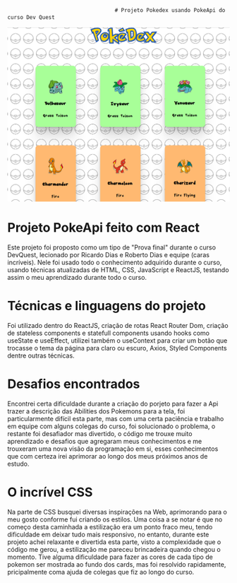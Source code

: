                                       # Projeto Pokedex usando PokeApi do curso Dev Quest

<img src="./src/assets/images/PokedexReadme.png">                                       





# Projeto PokeApi feito com React

  Este projeto foi proposto como um tipo de "Prova final" durante o curso DevQuest, lecionado por Ricardo Dias e Roberto Dias e equipe (caras incríveis). Nele foi usado todo o conhecimento
adquirido durante o curso, usando técnicas atualizadas de HTML, CSS, JavaScript e ReactJS, testando assim o meu aprendizado durante todo o curso.

# Técnicas e linguagens do projeto

   Foi utilizado dentro do ReactJS, criação de rotas React Router Dom, criação de stateless components e statefull components usando hooks como useState e useEffect, utilizei também o useContext para criar um botão que trocasse o tema da página para claro ou escuro, Axios, Styled Components dentre outras técnicas.

# Desafios encontrados

   Encontrei certa dificuldade durante a criação do porjeto para fazer a Api trazer a descrição das Abilities dos Pokemons para a tela, foi particularmente difícil esta parte, mas com uma certa paciência e trabalho em equipe com alguns colegas do curso, foi solucionado o problema, o restante foi desafiador mas divertido, o código me trouxe muito aprendizado e desafios que agregaram meus conhecimentos e me trouxeram uma nova visão da programação em si, esses conhecimentos que com certeza irei aprimorar ao longo dos meus próximos anos de estudo.

# O incrível CSS

   Na parte de CSS busquei diversas inspirações na Web, aprimorando para o meu gosto conforme fui criando os estilos. Uma coisa a se notar é que no começo desta caminhada a estilização era um ponto fraco meu, tendo dificuldade em deixar tudo mais responsivo,
no entanto, durante este projeto achei relaxante e divertida esta parte, visto a complexidade que o código me gerou, a estilização me pareceu brincadeira quando chegou o momento. Tive alguma dificuldade para fazer as cores de cada tipo de pokemon ser mostrada
ao fundo dos cards, mas foi resolvido rapidamente, pricipalmente coma ajuda de colegas que fiz ao longo do curso.
